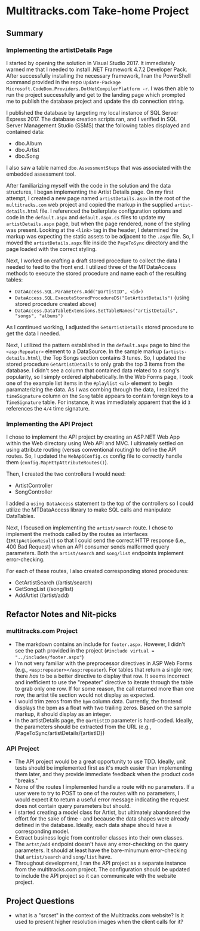 # Multitracks.com Take-home Project

## Summary

### Implementing the artistDetails Page
I started by opening the solution in Visual Studio 2017. It immediately warned me that I needed to install .NET Framework 4.7.2 Developer Pack. After successfully installing the necessary framework, I ran the PowerShell command provided in the repo `Update-Package Microsoft.CodeDom.Providers.DotNetCompilerPlatform -r`. I was then able to run the project successfully and get to the landing page which prompted me to publish the database project and update the db connection string.

I published the database by targeting my local instance of SQL Server Express 2017. The database creation scripts ran, and I verified in SQL Server Management Studio (SSMS) that the following tables displayed and contained data:
- dbo.Album
- dbo.Artist
- dbo.Song

I also saw a table named `dbo.AssessmentSteps` that was associated with the embedded assessment tool.

After familiarizing myself with the code in the solution and the data structures, I began implementing the Artist Details page. On my first attempt, I created a new page named `artistDetails.aspx` in the root of the `multitracks.com` web project and copied the markup in the supplied `artist-details.html` file. I referenced the boilerplate configuration options and code in the `default.aspx` and `default.aspx.cs` files to update my `artistDetails.aspx` page, but when the page rendered, none of the styling was present. Looking at the `<link>` tag in the header, I determined the markup was expecting the static assets to be adjacent to the `.aspx` file. So, I moved the `artistDetails.aspx` file inside the `PageToSync` directory and the page loaded with the correct styling.

Next, I worked on crafting a draft stored procedure to collect the data I needed to feed to the front end. I utilized three of the MTDataAccess methods to execute the stored procedure and name each of the resulting tables:
- `DataAccess.SQL.Parameters.Add("@artistID", <id>)`
- `DataAccess.SQL.ExecuteStoredProcedureDS("GetArtistDetails")` (using stored procedure created above)
- `DataAccess.DataTableExtensions.SetTableNames("artistDetails", "songs", "albums")`

As I continued working, I adjusted the `GetArtistDetails` stored procedure to get the data I needed.

Next, I utilized the pattern established in the `default.aspx` page to bind the `<asp:Repeater>` element to a DataSource. In the sample markup (`artists-details.html`), the Top Songs section contains 3 tunes. So, I updated the stored procedure `GetArtistDetails` to only grab the top 3 items from the database. I didn't see a column that contained data related to a song's popularity, so I simply ordered alphabetically. In the Web Forms page, I took one of the example list items in the `#playlist` `<ul>` element to begin paramaterizing the data. As I was combing through the data, I realized the `timeSignature` column on the `Song` table appears to contain foreign keys to a `TimeSignature` table. For instance, it was immediately apparent that the id `3` references the `4/4` time signature.

### Implementing the API Project
I chose to implement the API project by creating an ASP.NET Web App within the Web directory using Web API and MVC. I ultimately settled on using attribute routing (versus conventional routing) to define the API routes. So, I updated the `WebApiConfig.cs` config file to correctly handle them (`config.MapHttpAttributeRoutes()`).

Then, I created the two controllers I would need:
- ArtistController
- SongController

I added a `using DataAccess` statement to the top of the controllers so I could utilize the MTDataAccess library to make SQL calls and manipulate DataTables.

Next, I focused on implementing the `artist/search` route. I chose to implement the methods called by the routes as interfaces (`IHttpActionResult`) so that I could send the correct HTTP response (i.e., 400 Bad Request) when an API consumer sends malformed query parameters. Both the `artist/search` and `song/list` endpoints implement error-checking.

For each of these routes, I also created corresponding stored procedures:
- GetArtistSearch (/artist/search)
- GetSongList (/song/list)
- AddArtist (/artist/add)

## Refactor Notes and Nit-picks

### multitracks.com Project
- The markdown contains an include for `footer.aspx`. However, I didn't see the path provided in the project (`#include virtual = "../includes/footer.aspx"`)
- I'm not very familiar with the preprocessor directives in ASP Web Forms (e.g., `<asp:repeater></asp:repeater`). For tables that return a single row, there *has* to be a better directive to display that row. It seems incorrect and inefficient to use the "repeater" directive to iterate through the table to grab only one row. If for some reason, the call returned more than one row, the artist tile section would not display as expected.
- I would trim zeros from the `bpm` column data. Currently, the frontend displays the bpm as a float with two trailing zeros. Based on the sample markup, it should display as an integer.
- In the artistDetails page, the `@artistID` parameter is hard-coded. Ideally, the parameters should be extracted from the URL (e.g., /PageToSync/artistDetails/{artistID})

### API Project
- The API project would be a great opportunity to use TDD. Ideally, unit tests should be implemented first as it's much easier than implementing them later, and they provide immediate feedback when the product code "breaks."
- None of the routes I implemented handle a route with no parameters. If a user were to try to POST to one of the routes with no parameters, I would expect it to return a useful error message indicating the request does not contain query parameters but should.
- I started creating a model class for Artist, but ultimately abandoned the effort for the sake of time - and because the data shapes were already defined in the database. Ideally, each data shape should have a corresponding model.
- Extract business logic from controller classes into their own classes.
- The `artst/add` endpoint doesn't have any error-checking on the query parameters. It should at least have the bare-minumum error-checking that `artist/search` and `song/list` have.
- Throughout development, I ran the API project as a separate instance from the multitracks.com project. The configuration should be updated to include the API project so it can communicate with the website project.

## Project Questions
- what is a "srcset" in the context of the Multitracks.com website? Is it used to present higher resolution images when the client calls for it?